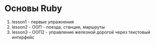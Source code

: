# Основы Ruby #
1. lesson1 - первые упражнения
2. lesson2 - ООП - поезда, станции, маршруты
3. lesson3 - ООП2 - управление железной дорогой через текстовый интерфейс


